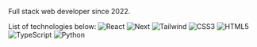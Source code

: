 Full stack web developer since 2022. 

List of technologies below:
![React](https://img.shields.io/badge/React-%23FF3E00?color=black&logo=react&logoColor=white)
![Next](https://img.shields.io/badge/Next.js-%23FF3E00?color=black&logo=next.js&logoColor=white)
![Tailwind](https://img.shields.io/badge/TailwindCSS-%23FF3E00?color=black&logo=tailwindcss&logoColor=white)
![CSS3](https://img.shields.io/badge/CSS3-%231572B6?color=black&logo=css3&logoColor=white)
![HTML5](https://img.shields.io/badge/HTML5-%23E34F26?color=black&logo=html5&logoColor=white)
![TypeScript](https://img.shields.io/badge/Typescript-%23007ACC?color=black&logo=typescript&logoColor=white)
![Python](https://img.shields.io/badge/Python-3670A0?color=black&logo=python&logoColor=white)

